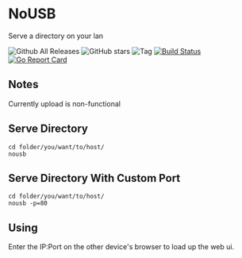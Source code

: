 # NoUSB

Serve a directory on your lan

![Github All Releases](https://img.shields.io/github/downloads/jonathan-isdna/nousb/total.svg) ![GitHub stars](https://img.shields.io/github/stars/badges/shields.svg?&label=Stars) ![Tag](https://img.shields.io/github/tag/jonathan-isdna/nousb.svg) [![Build Status](https://travis-ci.org/Jonathan-isdna/NoUSB.svg?branch=master)](https://travis-ci.org/Jonathan-isdna/NoUSB) [![Go Report Card](https://goreportcard.com/badge/github.com/jonathan-isdna/nousb)](https://goreportcard.com/report/github.com/jonathan-isdna/nousb)

## Notes

Currently upload is non-functional

## Serve Directory

~~~shell
cd folder/you/want/to/host/
nousb
~~~

## Serve Directory With Custom Port

~~~shell
cd folder/you/want/to/host/
nousb -p=80
~~~

## Using

Enter the IP:Port on the other device's browser to load up the web ui.